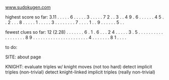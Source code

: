 www.sudokugen.com

highest score so far:
3.11
. . . . . 6 . . .
. . 3 . . . . . 7
2 . . 3 . . 4 9 .
6 . . . . . . 4 5
. . 2 . . . 8 . .
. . . 1 . . . . .
3 . . . . . . . .
7 . . . . 1 . . 9
. . . . . . 5 . .

fewest clues so far:
12 (2.28)
. . . . . . . 6 .
1 . 6 . . . 2 4 .
. . . . 3 . 5 . .
. . . . . . . . .
. . . . . . . 8 9
. . . . . . . . .
. . . . . . . . .
. . . . 4 . . . .
. . . 8 1 . . . .

to do:

SITE:
about page

KNIGHT:
evaluate triples w/ knight moves (not too hard)
detect implicit triples (non-trivial)
detect knight-linked implicit triples (really non-trivial)